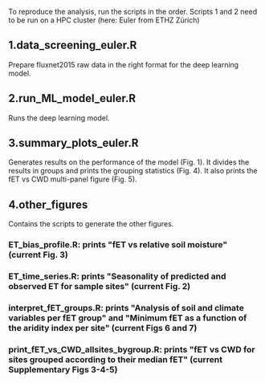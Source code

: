 To reproduce the analysis, run the scripts in the order. Scripts 1 and 2 need to be run on a HPC cluster (here: Euler from ETHZ Zürich)


## 1.data_screening_euler.R
Prepare fluxnet2015 raw data in the right format for the deep learning model.


## 2.run_ML_model_euler.R
Runs the deep learning model.


## 3.summary_plots_euler.R
Generates results on the performance of the model (Fig. 1). It divides the results in groups and prints the grouping statistics (Fig. 4). It also prints the fET vs CWD multi-panel figure (Fig. 5). 


## 4.other_figures
Contains the scripts to generate the other figures. 
### ET_bias_profile.R: prints "fET vs relative soil moisture" (current Fig. 3)
### ET_time_series.R: prints "Seasonality of predicted and observed ET for sample sites" (current Fig. 2)
### interpret_fET_groups.R: prints "Analysis of soil and climate variables per fET group" and "Minimum fET as a function of the aridity index per site" (current Figs 6 and 7)
### print_fET_vs_CWD_allsites_bygroup.R: prints "fET vs CWD for sites grouped according to their median fET" (current Supplementary Figs 3-4-5) 